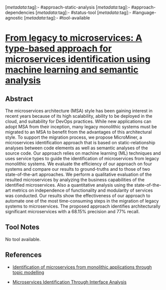 <!-- deno-fmt-ignore-start -->

[_metadata_:tag]:- #approach-static-analysis
[_metadata_:tag]:- #approach-dependencies
[_metadata_:tag]:- #status-tool
[_metadata_:tag]:- #language-agnostic
[_metadata_:tag]:- #tool-available

<!-- deno-fmt-ignore-end -->

# [From legacy to microservices: A type-based approach for microservices identification using machine learning and semantic analysis](https://doi.org/10.1002/smr.2503)

## Abstract

The microservices architecture (MSA) style has been gaining interest in recent
years because of its high scalability, ability to be deployed in the cloud, and
suitability for DevOps practices. While new applications can adopt MSA from
their inception, many legacy monolithic systems must be migrated to an MSA to
benefit from the advantages of this architectural style. To support the
migration process, we propose MicroMiner, a microservices identification
approach that is based on static-relationship analyses between code elements as
well as semantic analyses of the source code. Our approach relies on machine
learning (ML) techniques and uses service types to guide the identification of
microservices from legacy monolithic systems. We evaluate the efficiency of our
approach on four systems and compare our results to ground-truths and to those
of two state-of-the-art approaches. We perform a qualitative evaluation of the
resulted microservices by analyzing the business capabilities of the identified
microservices. Also a quantitative analysis using the state-of-the-art metrics
on independence of functionality and modularity of services was conducted. Our
results show the effectiveness of our approach to automate one of the most
time-consuming steps in the migration of legacy systems to microservices. The
proposed approach identifies architecturally significant microservices with a
68.15% precision and 77% recall.

## Tool Notes

No tool available.

## References

- [Identification of microservices from monolithic applications through topic modelling](./identification-of-microservices-from-monolithic-applications-through-topic-modelling.md)

- [Microservices Identification Through Interface Analysis](./microservices-identification-through-interface-analysis.md)

